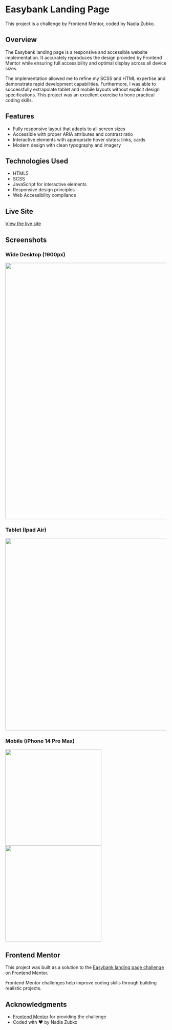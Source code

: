 # Easybank Landing Page

This project is a challenge by Frontend Mentor, coded by Nadia Zubko.

## Overview

The Easybank landing page is a responsive and accessible website implementation. It accurately reproduces the design provided by Frontend Mentor while ensuring full accessibility and optimal display across all device sizes.

The implementation allowed me to refine my SCSS and HTML expertise and demonstrate rapid development capabilities. Furthermore, I was able to successfully extrapolate tablet and mobile layouts without explicit design specifications. This project was an excellent exercise to hone practical coding skills.

## Features

- Fully responsive layout that adapts to all screen sizes
- Accessible with proper ARIA attributes and contrast ratio
- Interactive elements with appropriate hover states: links, cards
- Modern design with clean typography and imagery

## Technologies Used

- HTML5
- SCSS
- JavaScript for interactive elements
- Responsive design principles
- Web Accessibility compliance

## Live Site

[View the live site](https://nz-sample-bank-landing.netlify.app/)

## Screenshots

### Wide Desktop (1900px)

<img src="https://github.com/user-attachments/assets/8cfaab69-fe61-41d1-b602-6763bdb5c444" width="800"/>

### Tablet (Ipad Air)

<img src="https://github.com/user-attachments/assets/a4c231dd-9a63-4068-9342-14202bbc785b" width="600"/>

### Mobile (iPhone 14 Pro Max)

<img src="https://github.com/user-attachments/assets/079cddc8-cfd4-4fbd-aaa1-ca5a5682bddc" width="300"/>
<br/>

<img src="https://github.com/user-attachments/assets/2c4d7e70-bb8e-4ef7-9044-fb75a66f3132" width="300"/>

## Frontend Mentor

This project was built as a solution to the [Easybank landing page challenge](https://www.frontendmentor.io/challenges/easybank-landing-page-WaUhkoDN) on Frontend Mentor. 

Frontend Mentor challenges help improve coding skills through building realistic projects.

## Acknowledgments

- [Frontend Mentor](https://www.frontendmentor.io) for providing the challenge
- Coded with ❤️ by Nadia Zubko
